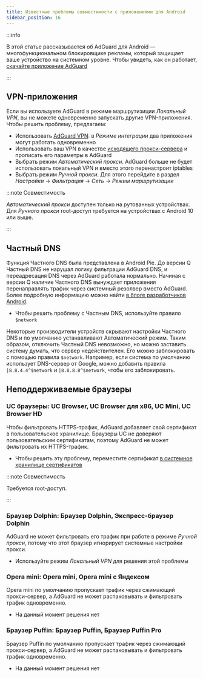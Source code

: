 ```yaml
---
title: Известные проблемы совместимости с приложениями для Android
sidebar_position: 16
---
```


:::info

В этой статье рассказывается об AdGuard для Android — многофункциональном блокировщике рекламы, который защищает ваше устройство на системном уровне. Чтобы увидеть, как он работает, [скачайте приложение AdGuard](https://agrd.io/download-kb-adblock)

:::

## VPN-приложения

Если вы используете AdGuard в режиме маршрутизиции *Локальный VPN*, вы не можете одновременно запускать другие VPN-приложения. Чтобы решить проблему, предлагаем:

- Использовать [AdGuard VPN](https://adguard-vpn.com/welcome.html): в *Режиме интеграции* два приложения могут работать одновременно
- Использовать ваш VPN в качестве [исходящего прокси-сервера](../solving-problems/outbound-proxy.md) и прописать его параметры в AdGuard
- Выбрать режим *Автоматический прокси*. AdGuard больше не будет использовать локальный VPN и вместо этого перенастроит iptables
- Выбрать режим *Ручной прокси*. Для этого перейдите в раздел *Настройки* → *Фильтрация* → *Сеть* → *Режим маршрутизации*

:::note Совместимость

*Автоматический прокси* доступен только на рутованных устройствах. Для *Ручного прокси* root-доступ требуется на устройствах с Android 10 или выше.

:::

## Частный DNS

Функция Частного DNS была представлена в Android Pie. До версии Q Частный DNS не нарушал логику фильтрации AdGuard DNS, и переадресация DNS через AdGuard работала нормально. Начиная с версии Q наличие Частного DNS вынуждает приложения перенаправлять трафик через системный резолвер вместо AdGuard. Более подробную информацию можно найти [в блоге разработчиков Android](https://android-developers.googleblog.com/2018/04/dns-over-tls-support-in-android-p.html).

- Чтобы решить проблему с Частным DNS, используйте правило `$network`

Некоторые производители устройств скрывают настройки Частного DNS и по умолчанию устанавливают Автоматический режим. Таким образом, отключить Частный DNS невозможно, но можно заставить систему думать, что сервер недействителен. Его можно заблокировать с помощью правила `$network`. Например, если система по умолчанию использует DNS-сервер от Google, можно добавить правила `|8.8.4.4^$network` и `|8.8.8.8^$network`, чтобы его заблокировать.

## Неподдерживаемые браузеры

### UC браузеры: UC Browser, UC Browser для x86, UC Mini, UC Browser HD

Чтобы фильтровать HTTPS-трафик, AdGuard добавляет свой сертификат в пользовательское хранилище. Браузеры UC не доверяют пользовательским сертификатам, поэтому AdGuard не может фильтровать их HTTPS-трафик.

- Чтобы решить эту проблему, переместите сертификат [в системное хранилище сертификатов](../solving-problems/https-certificate-for-rooted.md/)

:::note Совместимость

Требуется root-доступ.

:::

### Браузер Dolphin: Браузер Dolphin, Экспресс-браузер Dolphin

AdGuard не может фильтровать его трафик при работе в режиме *Ручной прокси*, потому что этот браузер игнорирует системные настройки прокси.

- Используйте режим *Локальный VPN* для решения этой проблемы

### Opera mini: Opera mini, Opera mini с Яндексом

Opera mini по умолчанию пропускает трафик через сжимающий прокси-сервер, а AdGuard не может распаковывать и фильтровать трафик одновременно.

- На данный момент решения нет

### Браузер Puffin: Браузер Puffin, Браузер Puffin Pro

Браузер Puffin по умолчанию пропускает трафик через сжимающий прокси-сервер, а AdGuard не может распаковывать и фильтровать трафик одновременно.

- На данный момент решения нет
